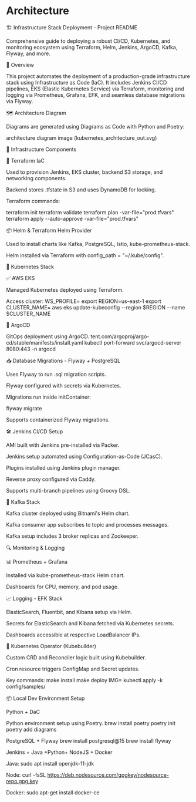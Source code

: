 # Architecture

🏗️ Infrastructure Stack Deployment - Project README

Comprehensive guide to deploying a robust CI/CD, Kubernetes, and monitoring ecosystem using Terraform, Helm, Jenkins, ArgoCD, Kafka, Flyway, and more.

📌 Overview

This project automates the deployment of a production-grade infrastructure stack using Infrastructure as Code (IaC). It includes Jenkins CI/CD pipelines, EKS (Elastic Kubernetes Service) via Terraform, monitoring and logging via Prometheus, Grafana, EFK, and seamless database migrations via Flyway.

🗺️ Architecture Diagram

Diagrams are generated using Diagrams as Code with Python and Poetry:

architecture diagram image (kubernetes_architecture_out.svg) 


🚀 Infrastructure Components

🔧 Terraform IaC

Used to provision Jenkins, EKS cluster, backend S3 storage, and networking components.

Backend stores .tfstate in S3 and uses DynamoDB for locking.

Terraform commands:

terraform init
terraform validate
terraform plan -var-file="prod.tfvars"
terraform apply --auto-approve -var-file="prod.tfvars"

📦 Helm & Terraform Helm Provider

Used to install charts like Kafka, PostgreSQL, Istio, kube-prometheus-stack.

Helm installed via Terraform with config_path = "~/.kube/config".



🐳 Kubernetes Stack

✅ AWS EKS

Managed Kubernetes deployed using Terraform.

Access cluster:
WS_PROFILE=<your-profile>
export REGION=us-east-1
export CLUSTER_NAME=<your-cluster-name>
aws eks update-kubeconfig --region $REGION --name $CLUSTER_NAME

🔄 ArgoCD

GitOps deployment using ArgoCD.
tent.com/argoproj/argo-cd/stable/manifests/install.yaml
kubectl port-forward svc/argocd-server 8080:443 -n argocd


📥 Database Migrations - Flyway + PostgreSQL

Uses Flyway to run .sql migration scripts.

Flyway configured with secrets via Kubernetes.

Migrations run inside initContainer:

flyway migrate

Supports containerized Flyway migrations.


🛠️ Jenkins CI/CD Setup

AMI built with Jenkins pre-installed via Packer.

Jenkins setup automated using Configuration-as-Code (JCasC).

Plugins installed using Jenkins plugin manager.

Reverse proxy configured via Caddy.

Supports multi-branch pipelines using Groovy DSL.


🔁 Kafka Stack

Kafka cluster deployed using Bitnami's Helm chart.

Kafka consumer app subscribes to topic and processes messages.

Kafka setup includes 3 broker replicas and Zookeeper.



🔍 Monitoring & Logging

📊 Prometheus + Grafana

Installed via kube-prometheus-stack Helm chart.

Dashboards for CPU, memory, and pod usage.

📈 Logging - EFK Stack

ElasticSearch, Fluentbit, and Kibana setup via Helm.

Secrets for ElasticSearch and Kibana fetched via Kubernetes secrets.

Dashboards accessible at respective LoadBalancer IPs.



🤖 Kubernetes Operator (Kubebuilder)

Custom CRD and Reconciler logic built using Kubebuilder.

Cron resource triggers ConfigMap and Secret updates.

Key commands:
make install
make deploy IMG=<image>
kubectl apply -k config/samples/



📦 Local Dev Environment Setup

Python + DaC

Python environment setup using Poetry.
brew install poetry
poetry init
poetry add diagrams

PostgreSQL + Flyway
brew install postgresql@15
brew install flyway

Jenkins + Java +Python+ NodeJS + Docker

Java: sudo apt install openjdk-11-jdk

Node: curl -fsSL https://deb.nodesource.com/gpgkey/nodesource-repo.gpg.key

Docker: sudo apt-get install docker-ce



